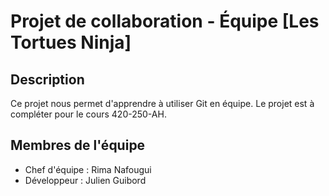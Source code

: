 # Projet de collaboration - Équipe [Les Tortues Ninja]

## Description

Ce projet nous permet d'apprendre à utiliser Git en équipe.
Le projet est à compléter pour le cours 420-250-AH.

## Membres de l'équipe

- Chef d'équipe : Rima Nafougui
- Développeur : Julien Guibord
